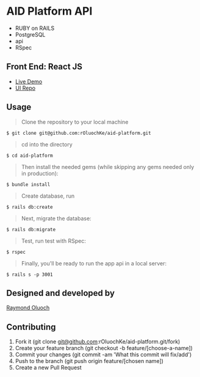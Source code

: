 # AID Platform API

- RUBY on RAILS
- PostgreSQL
- api
- RSpec

## Front End: React JS

- [Live Demo](https://aid-platform-ui.netlify.app/)
- [UI Repo](https://github.com/rOluochKe/aid-platfotm-ui/)

## Usage

> Clone the repository to your local machine

```
$ git clone git@github.com:rOluochKe/aid-platform.git
```

> cd into the directory

```
$ cd aid-platform
```

> Then install the needed gems (while skipping any gems needed only in production):

```
$ bundle install
```

> Create database, run

```
$ rails db:create
```

> Next, migrate the database:

```
$ rails db:migrate
```

> Test, run test with RSpec:

```
$ rspec
```

> Finally, you'll be ready to run the app api in a local server:

```
$ rails s -p 3001
```

## Designed and developed by

[Raymond Oluoch](https://github.com/rOluochKe)

## Contributing

1. Fork it (git clone git@github.com:rOluochKe/aid-platform.git/fork)
2. Create your feature branch (git checkout -b feature/[choose-a-name])
3. Commit your changes (git commit -am 'What this commit will fix/add')
4. Push to the branch (git push origin feature/[chosen name])
5. Create a new Pull Request
